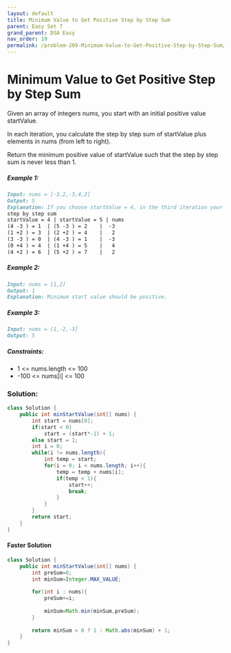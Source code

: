 ```yaml
---
layout: default
title: Minimum Value to Get Positive Step by Step Sum
parent: Easy Set 7
grand_parent: DSA Easy
nav_order: 19
permalink: /problem-209-Minimum-Value-to-Get-Positive-Step-by-Step-Sum/
---
```

# Minimum Value to Get Positive Step by Step Sum
Given an array of integers nums, you start with an initial positive value startValue.

In each iteration, you calculate the step by step sum of startValue plus elements in nums (from left to right).

Return the minimum positive value of startValue such that the step by step sum is never less than 1.

##### Example 1:
```markdown
Input: nums = [-3,2,-3,4,2]
Output: 5
Explanation: If you choose startValue = 4, in the third iteration your step by step sum is less than 1.
step by step sum
startValue = 4 | startValue = 5 | nums
(4 -3 ) = 1  | (5 -3 ) = 2    |  -3
(1 +2 ) = 3  | (2 +2 ) = 4    |   2
(3 -3 ) = 0  | (4 -3 ) = 1    |  -3
(0 +4 ) = 4  | (1 +4 ) = 5    |   4
(4 +2 ) = 6  | (5 +2 ) = 7    |   2
```
##### Example 2:
```markdown
Input: nums = [1,2]
Output: 1
Explanation: Minimum start value should be positive.
```
##### Example 3:
```markdown
Input: nums = [1,-2,-3]
Output: 5
```
##### Constraints:
* 1 <= nums.length <= 100
* -100 <= nums[i] <= 100

### Solution:
```java
class Solution {
    public int minStartValue(int[] nums) {
        int start = nums[0];
        if(start < 0) 
            start = (start*-1) + 1;
        else start = 1;
        int i = 0;
        while(i != nums.length){
            int temp = start;
            for(i = 0; i < nums.length; i++){
                temp = temp + nums[i];
                if(temp < 1){
                    start++;
                    break;
                }
            }
        }
        return start;
    }
}
```
#### Faster Solution
```java
class Solution {
    public int minStartValue(int[] nums) {
        int preSum=0;
        int minSum=Integer.MAX_VALUE;
        
        for(int i : nums){
            preSum+=i;
            
            minSum=Math.min(minSum,preSum);
        }
        
        return minSum > 0 ? 1 : Math.abs(minSum) + 1;
    }
}
```